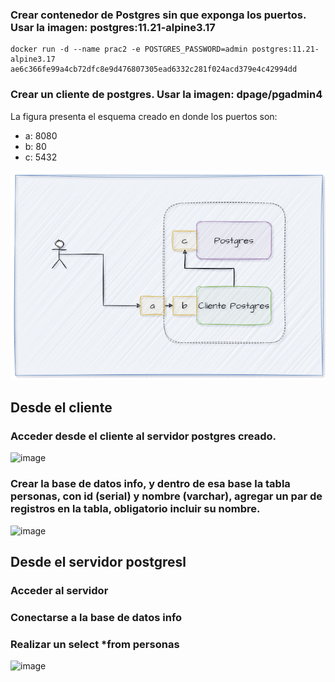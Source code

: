 ### Crear contenedor de Postgres sin que exponga los puertos. Usar la imagen: postgres:11.21-alpine3.17
```
docker run -d --name prac2 -e POSTGRES_PASSWORD=admin postgres:11.21-alpine3.17
ae6c366fe99a4cb72dfc8e9d476807305ead6332c281f024acd379e4c42994dd

```

### Crear un cliente de postgres. Usar la imagen: dpage/pgadmin4


La figura presenta el esquema creado en donde los puertos son:
- a: 8080
- b: 80
- c: 5432

![Imagen](imagenes/esquema-ejercicio3.PNG)

## Desde el cliente
### Acceder desde el cliente al servidor postgres creado.
![image](https://github.com/xaviercarpio13/2024A-ISWD633-GR1/assets/94008723/04f4128e-4e18-4c70-8955-c01478c04661)


### Crear la base de datos info, y dentro de esa base la tabla personas, con id (serial) y nombre (varchar), agregar un par de registros en la tabla, obligatorio incluir su nombre.

![image](https://github.com/xaviercarpio13/2024A-ISWD633-GR1/assets/94008723/29860df5-fdb7-4f25-b19c-eda809912fd5)


## Desde el servidor postgresl
### Acceder al servidor
### Conectarse a la base de datos info
### Realizar un select *from personas
![image](https://github.com/xaviercarpio13/2024A-ISWD633-GR1/assets/94008723/17fd5e84-3949-49c1-a506-ce26331fd132)

